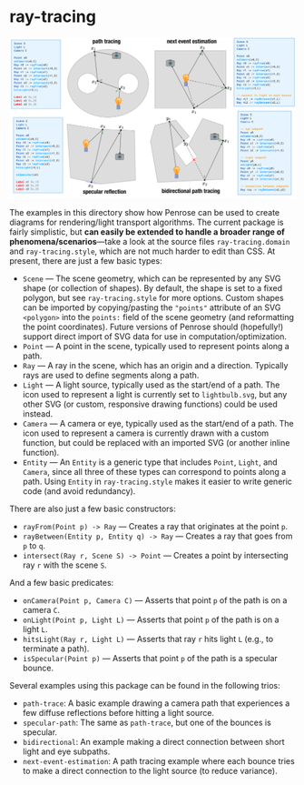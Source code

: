 # ray-tracing

![Ray tracing examples with associated Substance code](raytracing-examples.svg)

The examples in this directory show how Penrose can be used to create diagrams for rendering/light transport algorithms.  The current package is fairly simplistic, but **can easily be extended to handle a broader range of phenomena/scenarios**—take a look at the source files `ray-tracing.domain` and `ray-tracing.style`, which are not much harder to edit than CSS.  At present, there are just a few basic types:

- `Scene` — The scene geometry, which can be represented by any SVG shape (or collection of shapes).  By default, the shape is set to a fixed polygon, but see `ray-tracing.style` for more options.  Custom shapes can be imported by copying/pasting the `"points"` attribute of an SVG `<polygon>` into the `points:` field of the scene geometry (and reformatting the point coordinates).  Future versions of Penrose should (hopefully!) support direct import of SVG data for use in computation/optimization.
- `Point` — A point in the scene, typically used to represent points along a path.
- `Ray` — A ray in the scene, which has an origin and a direction.  Typically rays are used to define segments along a path.
- `Light` — A light source, typically used as the start/end of a path.  The icon used to represent a light is currently set to `lightbulb.svg`, but any other SVG (or custom, responsive drawing functions) could be used instead.
- `Camera` — A camera or eye, typically used as the start/end of a path.  The icon used to represent a camera is currently drawn with a custom function, but could be replaced with an imported SVG (or another inline function).
- `Entity` — An `Entity` is a generic type that includes `Point`, `Light`, and `Camera`, since all three of these types can correspond to points along a path.  Using `Entity` in `ray-tracing.style` makes it easier to write generic code (and avoid redundancy).

There are also just a few basic constructors:

- `rayFrom(Point p) -> Ray` — Creates a ray that originates at the point `p`.
- `rayBetween(Entity p, Entity q) -> Ray` — Creates a ray that goes from `p` to `q`.
- `intersect(Ray r, Scene S) -> Point` — Creates a point by intersecting ray `r` with the scene `S`.

And a few basic predicates:

- `onCamera(Point p, Camera C)` — Asserts that point `p` of the path is on a camera `C`.
- `onLight(Point p, Light L)` — Asserts that point `p` of the path is on a light `L`.
- `hitsLight(Ray r, Light L)` — Asserts that ray `r` hits light `L` (e.g., to terminate a path).
- `isSpecular(Point p)` — Asserts that point `p` of the path is a specular bounce.

Several examples using this package can be found in the following trios:

- `path-trace`: A basic example drawing a camera path that experiences a few diffuse reflections before hitting a light source.
- `specular-path`: The same as `path-trace`, but one of the bounces is specular.
- `bidirectional`: An example making a direct connection between short light and eye subpaths.
- `next-event-estimation`: A path tracing example where each bounce tries to make a direct connection to the light source (to reduce variance).

